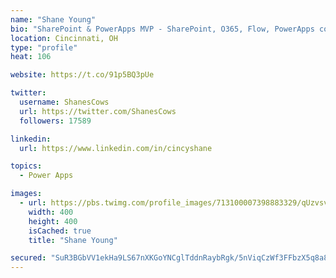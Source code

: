 ```yaml
---
name: "Shane Young"
bio: "SharePoint & PowerApps MVP - SharePoint, O365, Flow, PowerApps consulting? @PowerApps911 | Pure Snark? You found it."
location: Cincinnati, OH
type: "profile"
heat: 106

website: https://t.co/91p5BQ3pUe

twitter:
  username: ShanesCows
  url: https://twitter.com/ShanesCows
  followers: 17589

linkedin:
  url: https://www.linkedin.com/in/cincyshane

topics:
  - Power Apps

images:
  - url: https://pbs.twimg.com/profile_images/713100007398883329/qUzvsvQ3_400x400.jpg
    width: 400
    height: 400
    isCached: true
    title: "Shane Young"

secured: "SuR3BGbVV1ekHa9LS67nXKGoYNCglTddnRaybRgk/5nViqCzWf3FFbzX5q8a8fdXNv0C58K7ih8ZrlhMhSrVtdwTK5AlfXrBshfEmdibFQOmctT+LtUopl7IaV34XG+ziUyRdti8XO+vvpBGQHD0K0ZwzBXlWywHxcD3Q7zv5NIfHVkvioTjetHFQqxkd/RBfdD4L6cdG/P6uA1GWNPdFxDLkWtH81OL8IifeDnwhlqokKBLV1+FEZdtNoqosI6ntluMAbkhzBxAS15PuX9my00kzPbqrqq+LSbJLm5Y64hTQmaJULB5UbJIn5gJCyY4M+vMFFmnO66HvzKdvnaRvBiwZsQwAtNNRhJPQ/nvD5Us8T1LXQzLF50iyGx2gU7xqiq68z9DWDk4N7cfRX6lIgvlcF/SdJFZ6TjQFbYI2AU=;sdRi23EELpH8gertRPDLXA=="
---
```


